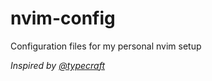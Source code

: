 # nvim-config
Configuration files for my personal nvim setup

*Inspired by [@typecraft](https://www.youtube.com/@typecraft_dev)*
